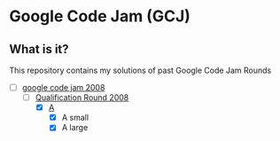 # Google Code Jam (GCJ)

## What is it?
This repository contains my solutions of past Google Code Jam Rounds

- [ ] [google code jam 2008](https://github.com/Eroui/google-code-jam/tree/master/google%20code%20jam%202008)
	- [ ] [Qualification Round 2008](https://github.com/Eroui/google-code-jam/tree/master/google%20code%20jam%202008/Qualification%20Round%202008)
		- [x] [A](https://github.com/Eroui/google-code-jam/tree/master/google%20code%20jam%202008/Qualification%20Round%202008/A) 
			- [x] A small
			- [x] A large
